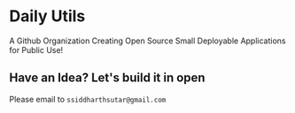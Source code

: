 # Daily Utils

A Github Organization Creating Open Source Small Deployable Applications for Public Use!

## Have an Idea? Let's build it in open

Please email to `ssiddharthsutar@gmail.com`
